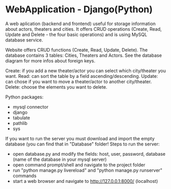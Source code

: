 # WebApplication - Django(Python)
A web aplication (backend and frontend) useful for storage information about actors, theaters and cities. It offers CRUD operations (Create, Read, Update and Delete - the four basic operations) and is using  MySQL database service.

Website offers CRUD functions (Create, Read, Update, Delete). 
The database contains 3 tables: Cities, Theaters and Actors. 
See the database diagram for more infos about foreign keys.

Create: if you add a new theater/actor you can select which city/theater you want.
Read: can sort the table by a field ascending/descending.
Update: can chose if you want to move a theater/actor to another city/theater.
Delete: choose the elements you want to delete.

Python packages:
- mysql connector
- django
- tabulate
- pathlib
- sys

If you want to run the server you must download and import the empty database (you can find that in "Database" folder!
Steps to run the server:
- open database.py and modify the fields: host, user, password, database (name of the database in your mysql server)
- open command prompt/shell and navigate to the project folder
- run "python manage.py livereload" and "python manage.py runserver" commands
- start a web browser and navigate to http://127.0.0.1:8000/ (localhost)






